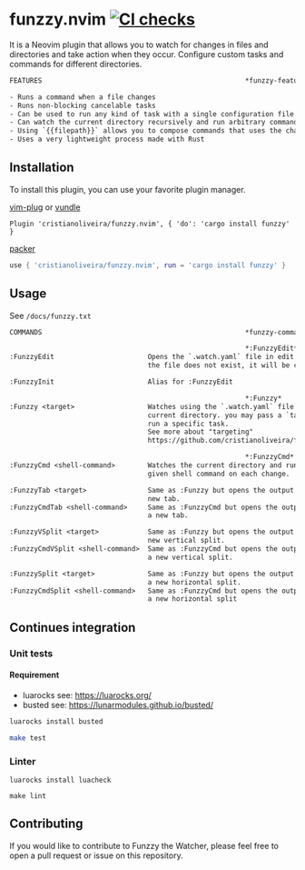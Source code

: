 # funzzy.nvim [![CI checks](https://github.com/cristianoliveira/funzzy.nvim/actions/workflows/on-push-main.yml/badge.svg)](https://github.com/cristianoliveira/funzzy.nvim/actions/workflows/on-push-main.yml)

It is a Neovim plugin that allows you to watch for changes in files and directories and take action when they occur. Configure custom tasks and commands for different directories.

```txt
FEATURES                                                  *funzzy-features*

- Runs a command when a file changes
- Runs non-blocking cancelable tasks
- Can be used to run any kind of task with a single configuration file
- Can watch the current directory recursively and run arbitrary commands
- Using `{{filepath}}` allows you to compose commands that uses the changed file
- Uses a very lightweight process made with Rust

```

## Installation

To install this plugin, you can use your favorite plugin manager.

[vim-plug](https://github.com/junegunn/vim-plug) or [vundle](https://github.com/VundleVim/Vundle.vim)

```vim
Plugin 'cristianoliveira/funzzy.nvim', { 'do': 'cargo install funzzy' }
```

[packer](https://github.com/wbthomason/packer.nvim)

```lua
use { 'cristianoliveira/funzzy.nvim', run = 'cargo install funzzy' }
```

## Usage

See `/docs/funzzy.txt`

```txt
COMMANDS                                                  *funzzy-commands*

                                                          *:FunzzyEdit*
:FunzzyEdit                       Opens the `.watch.yaml` file in edit mode. If
                                  the file does not exist, it will be created.

:FunzzyInit                       Alias for :FunzzyEdit

                                                          *:Funzzy*
:Funzzy <target>                  Watches using the `.watch.yaml` file in the
                                  current directory. you may pass a `target` to
                                  run a specific task.
                                  See more about "targeting"
                                  https://github.com/cristianoliveira/funzzy#running

                                                          *:FunzzyCmd*
:FunzzyCmd <shell-command>        Watches the current directory and runs the
                                  given shell command on each change.

:FunzzyTab <target>               Same as :Funzzy but opens the output in a
                                  new tab.
:FunzzyCmdTab <shell-command>     Same as :FunzzyCmd but opens the output in
                                  a new tab.

:FunzzyVSplit <target>            Same as :Funzzy but opens the output in a
                                  new vertical split.
:FunzzyCmdVSplit <shell-command>  Same as :FunzzyCmd but opens the output in
                                  a new vertical split.

:FunzzySplit <target>             Same as :Funzzy but opens the output in
                                  a new horizontal split.
:FunzzyCmdSplit <shell-command>   Same as :FunzzyCmd but opens the output in
                                  a new horizontal split
```

## Continues integration


### Unit tests

#### Requirement
 - luarocks see: https://luarocks.org/
 - busted see: https://lunarmodules.github.io/busted/

```bash
luarocks install busted

make test
```

### Linter

```
luarocks install luacheck

make lint
```

## Contributing

If you would like to contribute to Funzzy the Watcher, please feel free to open a pull request or issue on this repository.
